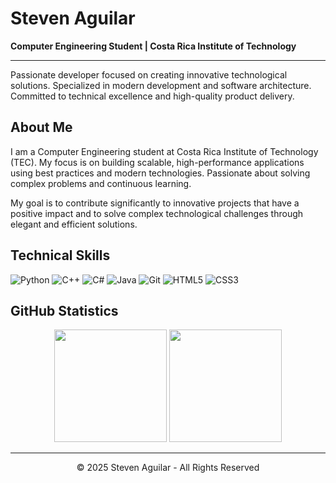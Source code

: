 # Steven Aguilar

**Computer Engineering Student | Costa Rica Institute of Technology**

---

Passionate developer focused on creating innovative technological solutions. Specialized in modern development and software architecture. Committed to technical excellence and high-quality product delivery.

## About Me

I am a Computer Engineering student at Costa Rica Institute of Technology (TEC). My focus is on building scalable, high-performance applications using best practices and modern technologies. Passionate about solving complex problems and continuous learning.

My goal is to contribute significantly to innovative projects that have a positive impact and to solve complex technological challenges through elegant and efficient solutions.

## Technical Skills

![Python](https://img.shields.io/badge/-Python-212121?style=flat-square&logo=Python)
![C++](https://img.shields.io/badge/-C++-212121?style=flat-square&logo=cplusplus)
![C#](https://img.shields.io/badge/-C%23-212121?style=flat-square&logo=csharp)
![Java](https://img.shields.io/badge/-Java-212121?style=flat-square&logo=java)
![Git](https://img.shields.io/badge/-Git-212121?style=flat-square&logo=git)
![HTML5](https://img.shields.io/badge/-HTML5-212121?style=flat-square&logo=html5)
![CSS3](https://img.shields.io/badge/-CSS3-212121?style=flat-square&logo=css3)

## GitHub Statistics

<div align="center">
  <img height="180em" src="https://github-readme-stats.vercel.app/api?username=stevmzz&show_icons=true&theme=graywhite&hide_border=true&include_all_commits=true&count_private=true" />
  <img height="180em" src="https://github-readme-stats.vercel.app/api/top-langs/?username=stevmzz&layout=compact&theme=graywhite&hide_border=true" />
</div>



---

<div align="center">
  <p>© 2025 Steven Aguilar - All Rights Reserved</p>
</div>
